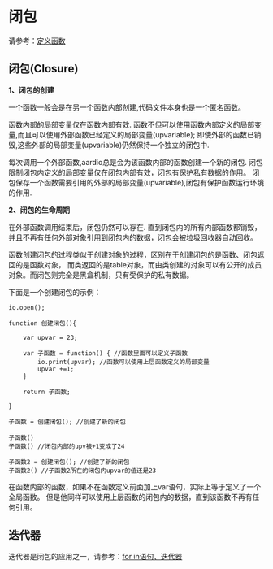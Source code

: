 # 闭包

 请参考：[定义函数](the%20language/function/definitions)

## 闭包(Closure)

**1、闭包的创建**

一个函数一般会是在另一个函数内部创建,代码文件本身也是一个匿名函数。

函数内部的局部变量仅在函数内部有效.
函数不但可以使用函数内部定义的局部变量,而且可以使用外部函数已经定义的局部变量(upvariable);
即使外部的函数已销毁,这些外部的局部变量(upvariable)仍然保持一个独立的闭包中.

每次调用一个外部函数,aardio总是会为该函数内部的函数创建一个新的闭包.
闭包限制闭包内定义的局部变量仅在闭包内部有效，闭包有保护私有数据的作用。 
闭包保存一个函数需要引用的外部的局部变量(upvariable),闭包有保护函数运行环境的作用.

**2、闭包的生命周期**

在外部函数调用结束后，闭包仍然可以存在.
直到闭包内的所有内部函数都销毁，并且不再有任何外部对象引用到闭包内的数据，闭包会被垃圾回收器自动回收。

函数创建闭包的过程类似于创建对象的过程，区别在于创建闭包的是函数、闭包返回的是函数对象，
而类返回的是table对象，而由类创建的对象可以有公开的成员对象。而闭包则完全是黑盒机制，只有受保护的私有数据。

下面是一个创建闭包的示例：

``` aau
io.open();

function 创建闭包(){

	var upvar = 23;

	var 子函数 = function() { //函数里面可以定义子函数
		io.print(upvar); //函数可以使用上层函数定义的局部变量
		upvar +=1;
	}

	return 子函数;

}

子函数 = 创建闭包(); //创建了新的闭包

子函数()
子函数() //闭包内部的upv被+1变成了24

子函数2 = 创建闭包(); //创建了新的闭包
子函数2() //子函数2所在的闭包内upvar的值还是23
```

在函数内部的函数，如果不在函数定义前面加上var语句，实际上等于定义了一个全局函数。
但是他同样可以使用上层函数的闭包内的数据，直到该函数不再有任何引用。

## 迭代器

迭代器是闭包的应用之一，请参考：[for in语句、迭代器](the%20language/statements/looping#forin)
